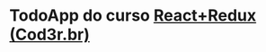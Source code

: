 # TodoApp do curso [React+Redux (Cod3r.br)](https://www.cod3r.com.br/portal/courses/curso-de-react-+-redux:-fundamentos-e-duas-apps-do-absoluto-zero-18) 